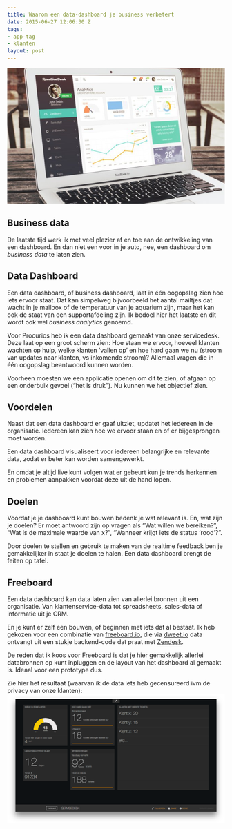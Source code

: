 ```yaml
---
title: Waarom een data-dashboard je business verbetert
date: 2015-06-27 12:06:30 Z
tags:
- app-tag
- klanten
layout: post
---
```


![Business Dashboard](/content/images/2015/06/18-reactive-dash-freebie-psd-download.jpg)
## Business data
De laatste tijd werk ik met veel plezier af en toe aan de ontwikkeling van een dashboard. En dan niet een voor in je auto, nee, een dashboard om *business data* te laten zien.

## Data Dashboard
Een data dashboard, of business dashboard, laat in één oogopslag zien hoe iets ervoor staat. Dat kan simpelweg bijvoorbeeld het aantal mailtjes dat wacht in je mailbox of de temperatuur van je aquarium zijn, maar het kan ook de staat van een supportafdeling zijn. Ik bedoel hier het laatste en dit wordt ook wel *business analytics* genoemd.

Voor Procurios heb ik een data dashboard gemaakt van onze servicedesk. Deze laat op een groot scherm zien: Hoe staan we ervoor, hoeveel klanten wachten op hulp, welke klanten ‘vallen op’ en hoe hard gaan we nu (stroom van updates naar klanten, vs inkomende stroom)? Allemaal vragen die in één oogopslag beantwoord kunnen worden.

Voorheen moesten we een applicatie openen om dit te zien, of afgaan op een onderbuik gevoel (“het is druk”). Nu kunnen we het objectief zien.

## Voordelen
Naast dat een data dashboard er gaaf uitziet, updatet het iedereen in de organisatie. Iedereen kan zien hoe we ervoor staan en of er bijgesprongen moet worden.

Een data dashboard visualiseert voor iedereen belangrijke en relevante data, zodat er beter kan worden samengewerkt. 

En omdat je altijd live kunt volgen wat er gebeurt kun je trends herkennen en problemen aanpakken voordat deze uit de hand lopen.

## Doelen
Voordat je je dashboard kunt bouwen bedenk je wat relevant is. En, wat zijn je doelen? Er moet antwoord zijn op vragen als “Wat willen we bereiken?”, “Wat is de maximale waarde van x?”, “Wanneer krijgt iets de status ‘rood’?”.

Door doelen te stellen en gebruik te maken van de realtime feedback ben je gemakkelijker in staat je doelen te halen. Een data dashboard brengt de feiten op tafel.

## Freeboard
Een data dashboard kan data laten zien van allerlei bronnen uit een organisatie. Van klantenservice-data tot spreadsheets,  sales-data of informatie uit je CRM.

En je kunt er zelf een bouwen, of beginnen met iets dat al bestaat. Ik heb gekozen voor een combinatie van [freeboard.io](http://freeboard.io/), die via [dweet.io](http://dweet.io/) data ontvangt uit een stukje backend-code dat praat met [Zendesk](https://www.zendesk.com/).

De reden dat ik koos voor Freeboard is dat je hier gemakkelijk allerlei databronnen op kunt inpluggen en de layout van het dashboard al gemaakt is. Ideaal voor een prototype dus.

Zie hier het resultaat (waarvan ik de data iets heb gecensureerd ivm de privacy van onze klanten):
![Screenshot Servicedesk data dashboard](/content/images/2015/06/dashboard.png)
